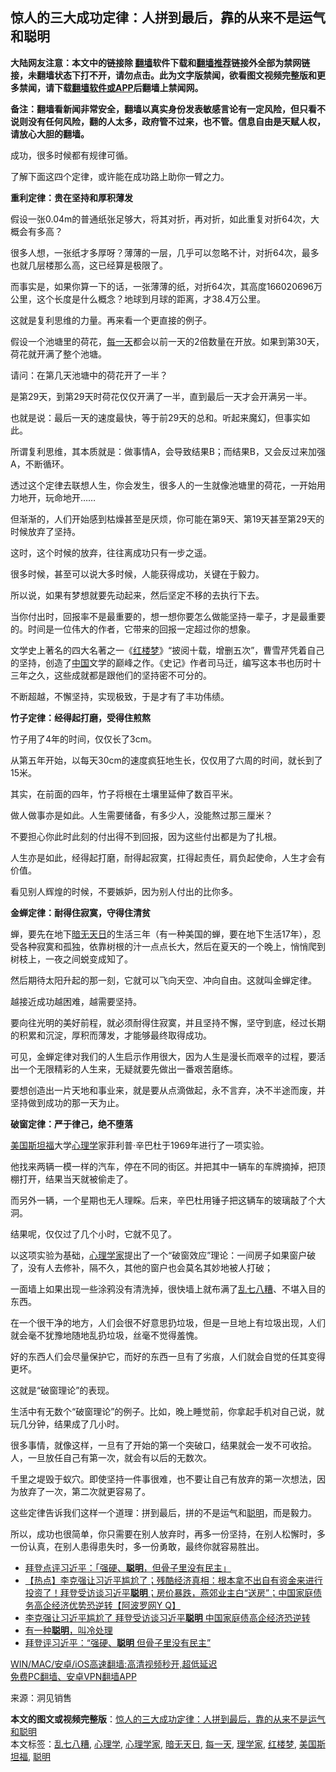  <h2>惊人的三大成功定律：人拼到最后，靠的从来不是运气和聪明</h2> <p class="notice"><b>大陆网友注意：本文中的链接除 <a href="https://github.com/bannedbook/fanqiang" >翻墙</a>软件下载和<a href="https://github.com/killgcd/justmysocks/blob/master/README.md">翻墙推荐</a>链接外全部为禁网链接，未翻墙状态下打不开，请勿点击。此为文字版禁闻，欲看图文视频完整版和更多禁闻，请下载<a href="https://github.com/bannedbook/fanqiang">翻墙软件或APP</a>后翻墙上禁闻网。</p><p>备注：翻墙看新闻非常安全，翻墙以真实身份发表敏感言论有一定风险，但只看不说则没有任何风险，翻的人太多，政府管不过来，也不管。信息自由是天赋人权，请放心大胆的翻墙。</b></p>  <div class="entry"> <p>成功，很多时候都有规律可循。</p> <p>了解下面这四个定律，或许能在成功路上助你一臂之力。</p> <p><strong>重利定律：贵在坚持和厚积薄发</strong></p> <p>假设一张0.04m的普通纸张足够大，将其对折，再对折，如此重复对折64次，大概会有多高？</p> <p>很多人想，一张纸才多厚呀？薄薄的一层，几乎可以忽略不计，对折64次，最多也就几层楼那么高，这已经算是极限了。</p> <p>而事实是，如果你算一下的话，一张薄薄的纸，对折64次，其高度166020696万公里，这个长度是什么概念？地球到月球的距离，才38.4万公里。</p> <p>这就是复利思维的力量。再来看一个更直接的例子。</p> <p>假设一个池塘里的荷花，<a href="https://www.bannedbook.org/bnews/tag/%E6%AF%8F%E4%B8%80%E5%A4%A9/" class="st_tag internal_tag" rel="tag" title="标签 每一天 下的日志">每一天</a>都会以前一天的2倍数量在开放。如果到第30天，荷花就开满了整个池塘。</p> <p>请问：在第几天池塘中的荷花开了一半？</p> <p>是第29天，到第29天时荷花仅仅开满了一半，直到最后一天才会开满另一半。</p> <p>也就是说：最后一天的速度最快，等于前29天的总和。听起来魔幻，但事实如此。</p> <p>所谓复利思维，其本质就是：做事情A，会导致结果B；而结果B，又会反过来加强A，不断循环。</p>  <p>透过这个定律去联想人生，你会发生，很多人的一生就像池塘里的荷花，一开始用力地开，玩命地开……</p> <p>但渐渐的，人们开始感到枯燥甚至是厌烦，你可能在第9天、第19天甚至第29天的时候放弃了坚持。</p> <p>这时，这个时候的放弃，往往离成功只有一步之遥。</p> <p>很多时候，甚至可以说大多时候，人能获得成功，关键在于毅力。</p> <p>所以说，如果有梦想就要先动起来，然后坚定不移的去执行下去。</p> <p>当你付出时，回报率不是最重要的，想一想你要怎么做能坚持一辈子，才是最重要的。时间是一位伟大的作者，它带来的回报一定超过你的想象。</p> <p>文学史上著名的四大名著之一《<span class='wp_keywordlink'><a href="https://www.bannedbook.org/forum3/topic58.html" title="红楼梦-谁解其中意" target="_blank">红楼梦</a></span>》“披阅十载，增删五次”，曹雪芹凭着自己的坚持，创造了<span class='wp_keywordlink_affiliate'><a href="https://www.bannedbook.org/" title="中国" target="_blank">中国</a></span>文学的巅峰之作。《史记》作者司马迁，编写这本书也历时十三年之久，这些成就都是跟他们的坚持密不可分的。</p> <p>不断超越，不懈坚持，实现极致，于是才有了丰功伟绩。</p> <p><strong>竹子定律：经得起打磨，受得住煎熬</strong></p> <p>竹子用了4年的时间，仅仅长了3cm。</p> <p>从第五年开始，以每天30cm的速度疯狂地生长，仅仅用了六周的时间，就长到了15米。</p> <p>其实，在前面的四年，竹子将根在土壤里延伸了数百平米。</p>  <p>做人做事亦是如此。人生需要储备，有多少人，没能熬过那三厘米？</p> <p>不要担心你此时此刻的付出得不到回报，因为这些付出都是为了扎根。</p> <p>人生亦是如此，经得起打磨，耐得起寂寞，扛得起责任，肩负起使命，人生才会有价值。</p> <p>看见别人辉煌的时候，不要嫉妒，因为别人付出的比你多。</p> <p><strong>金蝉定律：耐得住寂寞，守得住清贫</strong></p> <p>蝉，要先在地下<a href="https://www.bannedbook.org/bnews/tag/%E6%9A%97%E6%97%A0%E5%A4%A9%E6%97%A5/" class="st_tag internal_tag" rel="tag" title="标签 暗无天日 下的日志">暗无天日</a>的生活三年（有一种美国的蝉，要在地下生活17年），忍受各种寂寞和孤独，依靠树根的汁一点点长大，然后在夏天的一个晚上，悄悄爬到树枝上，一夜之间蜕变成知了。</p> <p>然后期待太阳升起的那一刻，它就可以飞向天空、冲向自由。这就叫金蝉定律。</p> <p>越接近成功越困难，越需要坚持。</p> <p>要向往光明的美好前程，就必须耐得住寂寞，并且坚持不懈，坚守到底，经过长期的积累和沉淀，厚积而薄发，才能够最终取得成功。</p> <p>可见，金蝉定律对我们的人生启示作用很大，因为人生是漫长而艰辛的过程，要活出一个无限精彩的人生来，无疑就要先做出一番艰苦磨练。</p> <p>要想创造出一片天地和事业来，就是要从点滴做起，永不言弃，决不半途而废，并坚持做到成功的那一天为止。</p> <p><strong>破窗定律：严于律己，绝不堕落</strong></p>  <p><a href="https://www.bannedbook.org/bnews/tag/%E7%BE%8E%E5%9B%BD%E6%96%AF%E5%9D%A6%E7%A6%8F/" class="st_tag internal_tag" rel="tag" title="标签 美国斯坦福 下的日志">美国斯坦福</a>大学<a href="https://www.bannedbook.org/bnews/tag/%e5%bf%83%e7%90%86%e5%ad%a6/" class="st_tag internal_tag" rel="tag" title="标签 心理学 下的日志">心理学</a>家菲利普·辛巴杜于1969年进行了一项实验。</p> <p>他找来两辆一模一样的汽车，停在不同的街区。并把其中一辆车的车牌摘掉，把顶棚打开，结果当天就被偷走了。</p> <p>而另外一辆，一个星期也无人理睬。后来，辛巴杜用锤子把这辆车的玻璃敲了个大洞。</p> <p>结果呢，仅仅过了几个小时，它就不见了。</p> <p>以这项实验为基础，<a href="https://www.bannedbook.org/bnews/tag/%e5%bf%83%e7%90%86%e5%ad%a6%e5%ae%b6/" class="st_tag internal_tag" rel="tag" title="标签 心理学家 下的日志">心理学家</a>提出了一个“破窗效应”理论：一间房子如果窗户破了，没有人去修补，隔不久，其他的窗户也会莫名其妙地被人打破；</p> <p>一面墙上如果出现一些涂鸦没有清洗掉，很快墙上就布满了<a href="https://www.bannedbook.org/bnews/tag/%E4%B9%B1%E4%B8%83%E5%85%AB%E7%B3%9F/" class="st_tag internal_tag" rel="tag" title="标签 乱七八糟 下的日志">乱七八糟</a>、不堪入目的东西。</p> <p>在一个很干净的地方，人们会很不好意思扔垃圾，但是一旦地上有垃圾出现，人们就会毫不犹豫地随地乱扔垃圾，丝毫不觉得羞愧。</p> <p>好的东西人们会尽量保护它，而好的东西一旦有了劣痕，人们就会自觉的任其变得更坏。</p> <p>这就是“破窗理论”的表现。</p> <p>生活中有无数个“破窗理论”的例子。比如，晚上睡觉前，你拿起手机对自己说，就玩几分钟，结果成了几小时。</p> <p>很多事情，就像这样，一旦有了开始的第一个突破口，结果就会一发不可收拾。人，一旦放任自己有第一次，就会有以后的无数次。</p> <p>千里之堤毁于蚁穴。即使坚持一件事很难，也不要让自己有放弃的第一次想法，因为放弃了一次，第二次就更容易了。</p>  <p>这些定律告诉我们这样一个道理：拼到最后，拼的不是运气和<a href="https://www.bannedbook.org/bnews/tag/%E8%81%AA%E6%98%8E/" class="st_tag internal_tag" rel="tag" title="标签 聪明 下的日志">聪明</a>，而是毅力。</p> <p>所以，成功也很简单，你只需要在别人放弃时，再多一份坚持，在别人松懈时，多一份认真，在别人患得患失时，多一份勇敢，最终你就容易胜出。</p> <ul class='op-related-articles' title='相关阅读'> <li><a href='https://www.bannedbook.org/bnews/headline/20210208/1483863.html' target='_blank'>拜登点评习近平：「强硬、<b>聪明</b>，但骨子里没有民主」</a></li> <li><a href='https://www.bannedbook.org/bnews/bannedvideo/20210208/1483837.html' target='_blank'>【热点】李克强让习近平尴尬了；残酷经济真相：根本拿不出自有资金来进行投资了！拜登受访谈习近平<b>聪明</b>；房价暴跌，燕郊业主白“送房”；中国家庭债务高企经济优势恐逆转【阿波罗网Y Q】</a></li> <li><a href='https://www.bannedbook.org/bnews/topimagenews/20210208/1483824.html' target='_blank'>李克强让习近平尴尬了 拜登受访谈习近平<b>聪明</b> 中国家庭债高企经济恐逆转</a></li> <li><a href='https://www.bannedbook.org/bnews/lifebaike/20210208/1483728.html' target='_blank'>有一种<b>聪明</b>，叫冷处理</a></li> <li><a href='https://www.bannedbook.org/bnews/ssgc/20210208/1483705.html' target='_blank'>拜登评习近平：“强硬、<b>聪明</b> 但骨子里没有民主”</a></li> </ul> <p class="texttj"> <a href="https://github.com/bannedbook/fanqiang/wiki/V2ray%E6%9C%BA%E5%9C%BA" target="_blank">WIN/MAC/安卓/iOS高速翻墙:高清视频秒开,超低延迟</a><br/> <a href="https://github.com/bannedbook/fanqiang/wiki/%E7%A6%81%E9%97%BB%E7%BD%91%E5%AE%89%E5%8D%93%E7%BF%BB%E5%A2%99%E6%96%B0%E9%97%BBAPP" target="_blank">免费PC翻墙、安卓VPN翻墙APP</a></p><p> 来源：洞见销售 </p><a name='sharetosocial'></a>       <div><b>本文的图文或视频完整版</b>：<a href='https://www.bannedbook.org/bnews/funmedia/20210213/1486609.html'>惊人的三大成功定律：人拼到最后，靠的从来不是运气和聪明</a></div>  </div><!--END ENTRY--> <div class="postfooter"> <div>本文标签：<a href="https://www.bannedbook.org/bnews/tag/%E4%B9%B1%E4%B8%83%E5%85%AB%E7%B3%9F/" rel="tag">乱七八糟</a>, <a href="https://www.bannedbook.org/bnews/tag/%e5%bf%83%e7%90%86%e5%ad%a6/" rel="tag">心理学</a>, <a href="https://www.bannedbook.org/bnews/tag/%e5%bf%83%e7%90%86%e5%ad%a6%e5%ae%b6/" rel="tag">心理学家</a>, <a href="https://www.bannedbook.org/bnews/tag/%E6%9A%97%E6%97%A0%E5%A4%A9%E6%97%A5/" rel="tag">暗无天日</a>, <a href="https://www.bannedbook.org/bnews/tag/%E6%AF%8F%E4%B8%80%E5%A4%A9/" rel="tag">每一天</a>, <a href="https://www.bannedbook.org/bnews/tag/%E7%90%86%E5%AD%A6%E5%AE%B6/" rel="tag">理学家</a>, <a href="https://www.bannedbook.org/bnews/tag/%e7%ba%a2%e6%a5%bc%e6%a2%a6/" rel="tag">红楼梦</a>, <a href="https://www.bannedbook.org/bnews/tag/%E7%BE%8E%E5%9B%BD%E6%96%AF%E5%9D%A6%E7%A6%8F/" rel="tag">美国斯坦福</a>, <a href="https://www.bannedbook.org/bnews/tag/%E8%81%AA%E6%98%8E/" rel="tag">聪明</a></div>  </div><!--END POSTFOOTER--> 